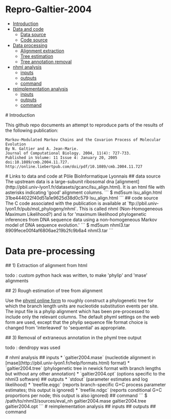 
<!-- this table of contents is written by hand... -->
# Repro-Galtier-2004
 * [Introduction](#introduction)
 * [Data and code](#data-and-code)
   - [Data source](#data-source)
   - [Code source](#code-source)
 * [Data processing](#data-pre-processing)
   - [Alignment extraction](#alignment-extraction)
   - [Tree estimation](#tree-estimation)
   - [Tree annotation removal](#tree-annotation-removal)
 * [nhml analysis](#nhml-analysis)
   - [inputs](#nhml-inputs)
   - [outputs](#nhml-outputs)
   - [command](#nhml-command)
 * [reimplementation analysis](#reimplementation-analysis)
   - [inputs](#reimplementation-inputs)
   - [outputs](#reimplementation-outputs)
   - [command](#reimplementation-command)


<a name="introduction"/>
# Introduction

This github repo documents an attempt to reproduce parts of
the results of the following publication:

```
Markov-Modulated Markov Chains and the Covarion Process of Molecular Evolution
By N. Galtier and A. Jean-Marie.
Journal of Computational Biology. 2004, 11(4): 727-733.
Published in Volume: 11 Issue 4: January 20, 2005
doi:10.1089/cmb.2004.11.727.
http://online.liebertpub.com/doi/pdf/10.1089/cmb.2004.11.727
```



<a name="data-and-code"/>
# Links to data and code at P&ocirc;le BioInformatique Lyonnais

<a name="data-source"/>
## data source
The upstream data is a large-subunit ribosomal dna
[alignment](http://pbil.univ-lyon1.fr/datasets/gcanc/lsu_align.html).
It is an html file with asterisks indicating 'good' alignment columns.
```
$ md5sum lsu_align.html 
31be444022f40d51a1e9625d38d0c579  lsu_align.html
```

<a name="code-source"/>
## code source
The C code associated with the publication is available at
`ftp://pbil.univ-lyon1.fr/pub/mol_phylogeny/nhml`.
This is called nhml (Non-Homogeneous Maximum Likelihood?)
and is for 'maximum likelihood phylogenetic inferences from DNA
sequence data using a non-homogeneous Markov model of DNA sequence evolution.'
```
$ md5sum nhml3.tar 
8909fece00f4af6806ae219b2fc9b6a4  nhml3.tar
```


# Data pre-processing

<a name="alignment-extraction"/>
## 1) Extraction of alignment from html

todo : custom python hack was written, to make 'phylip' and 'mase' alignments

<a name="tree-estimation"/>
## 2) Rough estimation of tree from alignment

Use the [phyml online form](http://www.atgc-montpellier.fr/phyml/)
to roughly construct a phylogenetic tree for which the branch length
units are nucleotide substitution events per site.
The input file is a phylip alignment which has been pre-processed
to include only the relevant columns.
The default phyml settings on the web form are used,
except that the phylip sequence file format choice is changed from
'interleaved' to 'sequential' as appropriate.

<a name="tree-annotation-removal"/>
## 3) Removal of extraneous annotation in the phyml tree output

todo : dendropy was used


<a name="nhml-analysis"/>
# nhml analysis

<a name="nhml-inputs"/>
## inputs
 * `galtier2004.mase` (nucleotide alignment in
   [mase](http://pbil.univ-lyon1.fr/help/formats.html) format)
 * `galtier2004.tree` (phylogenetic tree in newick format
   with branch lengths but without any other annotation)
 * `galtier2004.opt` (options specific to the nhml3 software)

<a name="nhml-outputs"/>
## outputs
 * `stdout` (parameter estimates and log likelihood)
 * `treefile.eqgc` (reports branch-specific G+C process parameter estimates;
   this output is ignored)
 * `treefile.ndgc` (reports conditional G+C proportions per node;
   this output is also ignored)

<a name="nhml-command"/>
## command
```
$ /path/to/nhml3/sources/eval_nh galtier2004.mase galtier2004.tree galtier2004.opt
```


<a name="reimplementation-analysis"/>
# reimplementation analysis

<a name="reimplementation-inputs"/>
## inputs

<a name="reimplementation-outputs"/>
## outputs

<a name="reimplementation-command"/>
## command

